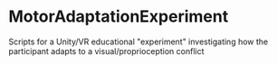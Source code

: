 # MotorAdaptationExperiment
Scripts for a Unity/VR educational "experiment" investigating how the participant adapts to a visual/proprioception conflict
